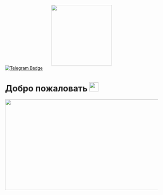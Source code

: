 <div id="header">
  <div  align="center">
  <img src="https://media.tenor.com/IrQdEDGIF5cAAAAi/hello.gif" width="200"/>
</div>
<div id="badges">
  <a href="https://t.me/MWTechnolog">
    <img src="https://img.shields.io/badge/Telegram-blue?style=for-the-badge&logo=telegram&logoColor=white" alt="Telegram Badge"/>
  </a>
</div>
<img src="https://komarev.com/ghpvc/?username=MWT-proger&style=flat-square&color=blue" alt=""/>
<h1>
  Добро пожаловать
  <img src="https://media.giphy.com/media/hvRJCLFzcasrR4ia7z/giphy.gif" width="30px"/>
</h1>
</div>
<div align="center">
  <img src="https://media4.giphy.com/media/v1.Y2lkPTc5MGI3NjExYzltdGs0NTV6OWdxZHFlc2ZqMm10ZzFhczZ3czAxbTF3eG5hc2o3NiZlcD12MV9pbnRlcm5hbF9naWZfYnlfaWQmY3Q9Zw/L8K62iTDkzGX6/giphy.gif" width="600" height="300"/>
</div>
